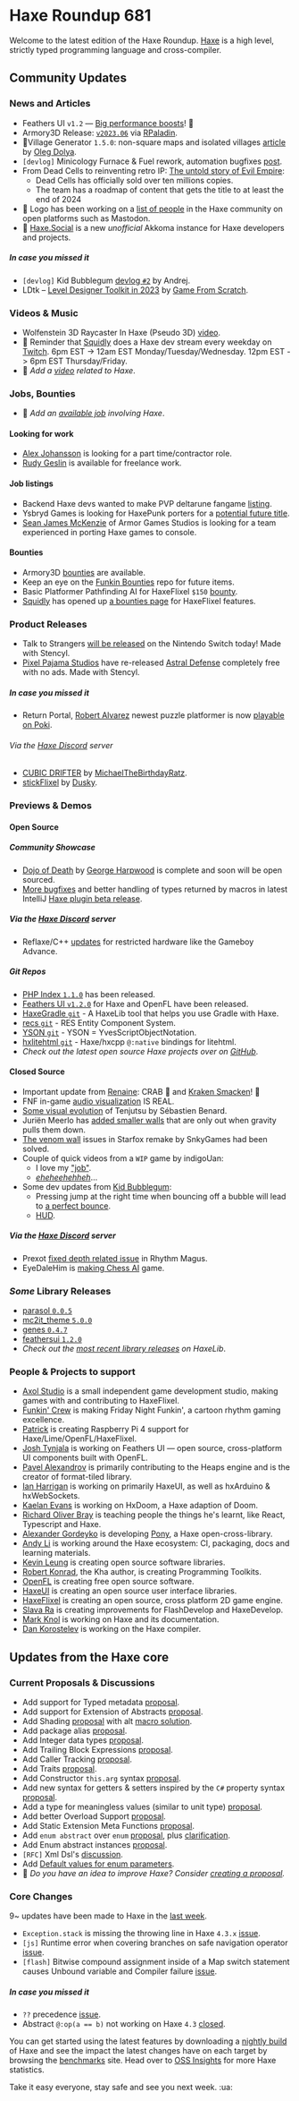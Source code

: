 [_template]: ../templates/roundup.html
[date]: / "2023-06-08 09:20:00"
[modified]: / "2023-06-08 09:47:00"
[published]: / "2023-06-08 11:59:00"
[description]: / "The latest news covering the Haxe community, featuring upcoming talks, the latest HaxeLib releases, game previews and lots more!"
[contributor]: https://twitter.com/teormech "Alexander Hohlov"

# Haxe Roundup 681

Welcome to the latest edition of the Haxe Roundup. [Haxe](http://haxe.org/?ref=haxe.io) is a high level, strictly typed programming language and cross-compiler.

## Community Updates

### News and Articles

- Feathers UI `v1.2` — [Big performance boosts](https://feathersui.com/blog/2023/06/01/feathers-ui-version-1-2-haxe-openfl-release-announcement/)! :rocket:
- Armory3D Release: [`v2023.06`](https://armory3d.org/notes#2023.06) via [RPaladin](https://twitter.com/RPaladin_01/status/1665051302383202305).
- 🏡Village Generator `1.5.0`: non-square maps and isolated villages [article](https://www.patreon.com/posts/84106820) by [Oleg Dolya](https://twitter.com/watawatabou/status/1665780282903887873).
- `[devlog]` Minicology Furnace & Fuel rework, automation bugfixes [post](https://store.steampowered.com/news/app/1471700/view/3672168733643553521).
- From Dead Cells to reinventing retro IP: [The untold story of Evil Empire](https://www.gamesindustry.biz/from-dead-cells-to-reinventing-retro-ip-the-untold-story-of-evil-empire):
    * Dead Cells has officially sold over ten millions copies.
    * The team has a roadmap of content that gets the title to at least the end of 2024
- :pushpin: Logo has been working on a [list of people](https://gist.github.com/logo4poop/fadba8956b7196d61a865e8f47cffe43) in the Haxe community on open platforms such as Mastodon.
- :pushpin: [Haxe.Social](https://haxe.social/) is a new _unofficial_ Akkoma instance for Haxe developers and projects.

##### _In case you missed it_

- `[devlog]` Kid Bubblegum [devlog `#2`](https://www.ohsat.com/post/kid-bubblegum-devlog/kid-bubblegum-devlog-2/) by Andrej.
- LDtk – [Level Designer Toolkit in 2023](https://gamefromscratch.com/ldtk-level-designer-toolkit-in-2023/) by [Game From Scratch](https://twitter.com/gamefromscratch/status/1662107411597885443).

### Videos & Music

- Wolfenstein 3D Raycaster In Haxe (Pseudo 3D) [video](https://www.youtube.com/watch?v=-RAfhFuKwTs).
- :pushpin: Reminder that [Squidly](https://twitter.com/squuuidly) does a Haxe dev stream every weekday on [Twitch](https://www.twitch.tv/squuuidly). 6pm EST -> 12am EST Monday/Tuesday/Wednesday. 12pm EST -> 6pm EST Thursday/Friday.
- :memo: _Add a [video](https://github.com/skial/haxe.io/labels/video) related to Haxe_.

### Jobs, Bounties

- :memo: _Add an [available job](https://github.com/skial/haxe.io/labels/jobs) involving Haxe_.

#### Looking for work

- [Alex Johansson](https://twitter.com/alexvscoding/status/1621139055282126849) is looking for a part time/contractor role.
- [Rudy Geslin](https://github.com/kLabz) is available for freelance work.

#### Job listings

- Backend Haxe devs wanted to make PVP deltarune fangame [listing](https://community.haxe.org/t/paid-work-looking-for-backend-haxe-developpers-to-make-a-pvp-deltarune-fangame-positions-open/3902?u=skial).
- Ysbryd Games is looking for HaxePunk porters for a [potential future title](https://community.haxe.org/t/ysbryd-games-is-looking-for-haxepunk-porters-for-a-potential-future-title/3894?u=skial).
- [Sean James McKenzie](https://twitter.com/baconandgames/status/1620835229937307653) of Armor Games Studios is looking for a team experienced in porting Haxe games to console.

#### Bounties

- Armory3D [bounties](https://github.com/armory3d/armory/labels/bounty) are available.
- Keep an eye on the [Funkin Bounties](https://github.com/FunkinCrew/funkinBounties) repo for future items.
- Basic Platformer Pathfinding AI for HaxeFlixel `$150` [bounty](https://github.com/chosencharacters/squidBounties/issues/5).
- [Squidly](https://twitter.com/squuuidly/status/1243925472121151488) has opened up [a bounties page](https://github.com/chosencharacters/squidBounties) for HaxeFlixel features.

### Product Releases

- Talk to Strangers [will be released](https://store.steampowered.com/news/app/963280/view/3714952930097876971) on the Nintendo Switch today! Made with Stencyl.
- [Pixel Pajama Studios](https://twitter.com/PixelPajamas/status/1664277747307548680) have re-released [Astral Defense](https://www.pixelpajamastudios.com/astraldefense) completely free with no ads. Made with Stencyl.

##### _In case you missed it_

- Return Portal, [Robert Alvarez](https://twitter.com/Rob1221dev/status/1663564269189840896) newest puzzle platformer is now [playable on Poki](https://poki.com/en/g/return-portal).

###### Via the [Haxe Discord] server

- [CUBIC DRIFTER](https://the-untoaster-rebelion.repl.co/pages/originals/cubicdrifter.html) by [MichaelTheBirthdayRatz](https://discord.com/channels/162395145352904705/1112410251262705704/1112410251262705704).
- [stickFlixel](https://www.newgrounds.com/projects/games/4747890/preview/filetype/2) by [Dusky](https://discord.com/channels/162395145352904705/162664383082790912/1111888143264792616).


### Previews & Demos

#### Open Source

##### Community Showcase

- [Dojo of Death](https://harpwood.itch.io/dojo-of-death) by [George Harpwood](https://twitter.com/GeorgeHarpwood/status/1666180300584497152) is complete and soon will be open sourced.
- [More bugfixes](https://discord.com/channels/162395145352904705/1096816414880440560/1116127517611397282) and better handling of types returned by macros in latest IntelliJ [Haxe plugin beta release](https://github.com/HaxeFoundation/intellij-haxe/releases/tag/pre-release%2F202306071945).

##### Via the [Haxe Discord] server

- Reflaxe/C++ [updates](https://discord.com/channels/162395145352904705/1052688097592225904/1114234401837027470) for restricted hardware like the Gameboy Advance.

##### _Git Repos_

- [PHP Index `1.1.0`](https://github.com/cedx/php-index/releases/tag/v1.1.0) has been released.
- [Feathers UI `v1.2.0`](https://github.com/feathersui/feathersui-openfl/releases/tag/v1.2.0) for Haxe and OpenFL have been released.
- [HaxeGradle `git`](https://github.com/Snirozu/hx-gradle) - A HaxeLib tool that helps you use Gradle with Haxe.
- [recs `git`](https://github.com/RES-Haxe/recs) - RES Entity Component System.
- [YSON `git`](https://github.com/YvesScherdin/YSON) - YSON = YvesScriptObjectNotation.
- [hxlitehtml `git`](https://github.com/Vortex2Oblivion/hxlitehtml) - Haxe/hxcpp `@:native` bindings for litehtml.
- _Check out the latest open source Haxe projects over on [GitHub][latest github]_.

#### Closed Source

- Important update from [Renaine](https://twitter.com/RenaineGame/status/1664269134660767746): CRAB :crab: and [Kraken Smacken](https://twitter.com/RenaineGame/status/1666537189553983488)! 🦑
- FNF in-game [audio visualization](https://twitter.com/Rapper_GF_Dev/status/1666354945489084416) IS REAL.
- [Some visual evolution](https://twitter.com/deepnightfr/status/1664968007787982850) of Tenjutsu by Sébastien Benard.
- Juriën Meerlo has [added smaller walls](https://twitter.com/codescapade/status/1666523839285587968?s=20) that are only out when gravity pulls them down.
- [The venom wall](https://twitter.com/SnkyGames/status/1665066126865317889) issues in Starfox remake by SnkyGames had been solved.
- Couple of quick videos from a `WIP` game by indigoUan:
    * I love my ["job"](https://twitter.com/indigoUan/status/1665033190728187905).
    * [_eheheehehheh_](https://twitter.com/indigoUan/status/1665425852106981386)...
- Some dev updates from [Kid Bubblegum](https://store.steampowered.com/app/2441500/Kid_Bubblegum/):
    * Pressing jump at the right time when bouncing off a bubble will lead to [a perfect bounce](https://twitter.com/ohsat_games/status/1665102409650012162).
    * [HUD](https://twitter.com/ohsat_games/status/1666249993580052480).

##### Via the [Haxe Discord] server

- Prexot [fixed depth related issue](https://discord.com/channels/162395145352904705/1020075437080191096/1115429385764343918) in Rhythm Magus.
- EyeDaleHim is [making Chess AI](https://discord.com/channels/162395145352904705/1114215003738878023/1114215003738878023) game.

### _Some_ Library Releases

- [parasol `0.0.5`](https://lib.haxe.org/p/parasol)
- [mc2it_theme `5.0.0`](https://lib.haxe.org/p/mc2it_theme)
- [genes `0.4.7`](https://lib.haxe.org/p/genes)
- [feathersui `1.2.0`](https://lib.haxe.org/p/feathersui)
- _Check out the [most recent library releases](https://lib.haxe.org/recent/) on HaxeLib_.

### People & Projects to support

- [Axol Studio](https://axolstudio.com/) is a small independent game development studio, making games with and contributing to HaxeFlixel.
- [Funkin' Crew](https://ninja-muffin24.itch.io/funkin) is making Friday Night Funkin', a cartoon rhythm gaming excellence.
- [Patrick](https://www.patreon.com/gepatto) is creating Raspberry Pi 4 support for Haxe/Lime/OpenFL/HaxeFlixel.
- [Josh Tynjala](https://github.com/sponsors/joshtynjala) is working on Feathers UI — open source, cross-platform UI components built with OpenFL.
- [Pavel Alexandrov](https://ko-fi.com/yanrishatum) is primarily contributing to the Heaps engine and is the creator of format-tiled library.
- [Ian Harrigan](https://github.com/sponsors/ianharrigan) is working on primarily HaxeUI, as well as hxArduino & hxWebSockets.
- [Kaelan Evans](https://github.com/sponsors/kevansevans) is working on HxDoom, a Haxe adaption of Doom.
- [Richard Oliver Bray](https://ko-fi.com/richardoliverbray) is teaching people the things he's learnt, like React, Typescript and Haxe.
- [Alexander Gordeyko](https://www.patreon.com/axgord) is developing [Pony](https://github.com/AxGord/Pony), a Haxe open-cross-library.
- [Andy Li](https://github.com/users/andyli/sponsorship) is working around the Haxe ecosystem: CI, packaging, docs and learning materials.
- [Kevin Leung](https://www.patreon.com/kevinresol) is creating open source software libraries.
- [Robert Konrad](https://www.patreon.com/RobDangerous), the Kha author, is creating Programming Toolkits.
- [OpenFL](https://www.patreon.com/openfl) is creating free open source software.
- [HaxeUI](https://www.patreon.com/haxeui) is creating an open source user interface libraries.
- [HaxeFlixel](https://www.patreon.com/haxeflixel) is creating an open source, cross platform 2D game engine.
- [Slava Ra](https://www.patreon.com/slavara) is creating improvements for FlashDevelop and HaxeDevelop.
- [Mark Knol](https://www.patreon.com/markknol) is working on Haxe and its documentation.
- [Dan Korostelev](https://www.patreon.com/nadako) is working on the Haxe compiler.

## Updates from the Haxe core

### Current Proposals & Discussions

- Add support for Typed metadata [proposal](https://github.com/HaxeFoundation/haxe-evolution/pull/111).
- Add support for Extension of Abstracts [proposal](https://github.com/HaxeFoundation/haxe-evolution/pull/109).
- Add Shading [proposal](https://github.com/HaxeFoundation/haxe-evolution/pull/108) with alt [macro solution](https://github.com/HaxeFoundation/haxe-evolution/pull/108#issuecomment-1500970329).
- Add package alias [proposal](https://github.com/HaxeFoundation/haxe-evolution/pull/105).
- Add Integer data types [proposal](https://github.com/HaxeFoundation/haxe-evolution/pull/101).
- Add Trailing Block Expressions [proposal](https://github.com/HaxeFoundation/haxe-evolution/pull/100).
- Add Caller Tracking [proposal](https://github.com/HaxeFoundation/haxe-evolution/pull/99).
- Add Traits [proposal](https://github.com/HaxeFoundation/haxe-evolution/pull/98).
- Add Constructor `this.arg` syntax [proposal](https://github.com/HaxeFoundation/haxe-evolution/pull/97).
- Add new syntax for getters & setters inspired by the `C#` property syntax [proposal](https://github.com/HaxeFoundation/haxe-evolution/pull/96).
- Add a type for meaningless values (similar to unit type) [proposal](https://github.com/HaxeFoundation/haxe-evolution/pull/95).
- Add better Overload Support [proposal](https://github.com/HaxeFoundation/haxe-evolution/pull/93).
- Add Static Extension Meta Functions [proposal](https://github.com/HaxeFoundation/haxe-evolution/pull/91).
- Add `enum abstract` over `enum` [proposal](https://github.com/HaxeFoundation/haxe-evolution/pull/87), plus [clarification](https://github.com/HaxeFoundation/haxe-evolution/pull/87#issuecomment-935339089).
- Add Enum abstract instances [proposal](https://github.com/HaxeFoundation/haxe-evolution/pull/86).
- `[RFC]` Xml Dsl's [discussion](https://github.com/HaxeFoundation/haxe-evolution/issues/60).
- Add [Default values for enum parameters](https://github.com/HaxeFoundation/haxe-evolution/issues/27).
- :memo: _Do you have an idea to improve Haxe? Consider [creating a proposal]._

### Core Changes

9~ updates have been made to Haxe in the [last week][last week newurl].

- `Exception.stack` is missing the throwing line in Haxe `4.3.x` [issue](https://github.com/HaxeFoundation/haxe/issues/11247).
- `[js]` Runtime error when covering branches on safe navigation operator [issue](https://github.com/HaxeFoundation/haxe/issues/11246).
- `[flash]` Bitwise compound assignment inside of a Map switch statement causes Unbound variable and Compiler failure [issue](https://github.com/HaxeFoundation/haxe/issues/11248).

##### _In case you missed it_

- `??` precedence [issue](https://github.com/HaxeFoundation/haxe/issues/11239).
- Abstract `@:op(a == b)` not working on Haxe `4.3` [closed](https://github.com/HaxeFoundation/haxe/issues/11240).

You can get started using the latest features by downloading a [nightly build] of Haxe and see the impact the latest changes have on each target by browsing the [benchmarks] site. Head over to [OSS Insights](https://ossinsight.io/analyze/HaxeFoundation/haxe#overview) for more Haxe statistics.

Take it easy everyone, stay safe and see you next week. :ua:

[benchmarks]: https://benchs.haxe.org/
[nightly build]: http://build.haxe.org
[creating a proposal]: https://github.com/HaxeFoundation/haxe-evolution
[last week]: https://github.com/search?q=closed:2023-06-01..2023-06-08+org:haxefoundation+is:closed&type=issues
[last week newurl]: https://github.com/search?q=updated:%3E2023-06-01+org:haxefoundation&type=issues
[latest github]: https://github.com/search?o=desc&q=created:%22%3E+2023-06-01%22+language:Haxe&s=updated&type=Repositories
[lang ranking]: https://ossinsight.io/collections/programming-language/
[insights]: https://ossinsight.io/analyze/HaxeFoundation/haxe#overview
[Haxe Discord]: https://discordapp.com/invite/0uEuWH3spjck73Lo
[Armory Discord]: https://discord.com/invite/7jDud8R3dE
[OpenFL Discord]: https://discordapp.com/invite/tDgq8EE
[FeathersUI Discord]: https://discord.com/invite/SnJBC53
[Deepnight Discord]: https://discord.gg/xRMdA4er
